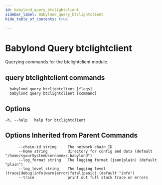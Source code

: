 ```yaml
---
id: babylond_query_btclightclient
sidebar_label: Babylond_query_btclightclient
hide_table_of_contents: true

---
```


# Babylond Query btclightclient
Querying commands for the btclightclient module.
## query btclightclient commands
```
  babylond query btclightclient [flags]
  babylond query btclightclient [command]
```
## Options
```
-h, --help   help for btclightclient
```
## Options Inherited from Parent Commands
```
      --chain-id string     The network chain ID
      --home string         directory for config and data (default "/home/<yourSystemUsername>/.babylond")
      --log_format string   The logging format (json|plain) (default "plain")
      --log_level string    The logging level (trace|debug|info|warn|error|fatal|panic) (default "info")
      --trace               print out full stack trace on errors
```